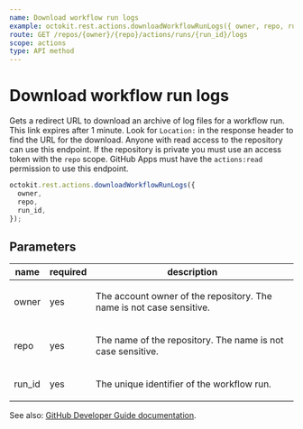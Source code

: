 ```yaml
---
name: Download workflow run logs
example: octokit.rest.actions.downloadWorkflowRunLogs({ owner, repo, run_id })
route: GET /repos/{owner}/{repo}/actions/runs/{run_id}/logs
scope: actions
type: API method
---
```


# Download workflow run logs

Gets a redirect URL to download an archive of log files for a workflow run. This link expires after 1 minute. Look for
`Location:` in the response header to find the URL for the download. Anyone with read access to the repository can use
this endpoint. If the repository is private you must use an access token with the `repo` scope. GitHub Apps must have
the `actions:read` permission to use this endpoint.

```js
octokit.rest.actions.downloadWorkflowRunLogs({
  owner,
  repo,
  run_id,
});
```

## Parameters

<table>
  <thead>
    <tr>
      <th>name</th>
      <th>required</th>
      <th>description</th>
    </tr>
  </thead>
  <tbody>
    <tr><td>owner</td><td>yes</td><td>

The account owner of the repository. The name is not case sensitive.

</td></tr>
<tr><td>repo</td><td>yes</td><td>

The name of the repository. The name is not case sensitive.

</td></tr>
<tr><td>run_id</td><td>yes</td><td>

The unique identifier of the workflow run.

</td></tr>
  </tbody>
</table>

See also: [GitHub Developer Guide documentation](https://docs.github.com/rest/reference/actions#download-workflow-run-logs).
